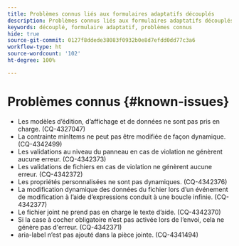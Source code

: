 ```yaml
---
title: Problèmes connus liés aux formulaires adaptatifs découplés
description: Problèmes connus liés aux formulaires adaptatifs découplés
keywords: découplé, formulaire adaptatif, problèmes connus
hide: true
source-git-commit: 0127f8ddede38083f0932b0e8d7efdd0dd77c3a6
workflow-type: ht
source-wordcount: '102'
ht-degree: 100%

---
```



# Problèmes connus {#known-issues}

* Les modèles d’édition, d’affichage et de données ne sont pas pris en charge. (CQ-4327047)
* La contrainte minItems ne peut pas être modifiée de façon dynamique. (CQ-4342499)
* Les validations au niveau du panneau en cas de violation ne génèrent aucune erreur. (CQ-4342373)
* Les validations de fichiers en cas de violation ne génèrent aucune erreur. (CQ-4342372)
* Les propriétés personnalisées ne sont pas dynamiques. (CQ-4342376)
* La modification dynamique des données du fichier lors d’un événement de modification à l’aide d’expressions conduit à une boucle infinie. (CQ-4342377)
* Le fichier joint ne prend pas en charge le texte d’aide. (CQ-4342370)
* Si la case à cocher obligatoire n’est pas activée lors de l’envoi, cela ne génère pas d&#39;erreur. (CQ-4342371)
* aria-label n’est pas ajouté dans la pièce jointe. (CQ-4341494)
